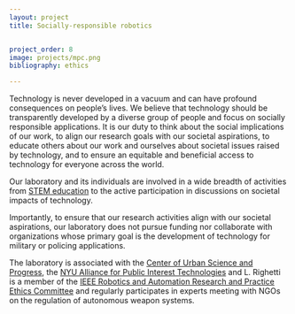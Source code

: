 ```yaml
---
layout: project
title: Socially-responsible robotics


project_order: 8
image: projects/mpc.png
bibliography: ethics

---
```


Technology is never developed in a vacuum and can have profound consequences on people’s lives. We believe that technology should be transparently developed by a diverse group of people and focus on socially responsible applications. It is our duty to think about the social implications of our work, to align our research goals with our societal aspirations, to educate others about our work and ourselves about societal issues raised by technology, and to ensure an equitable and beneficial access to technology for everyone across the world.

Our laboratory and its individuals are involved in a wide breadth of activities from <a href="/education">STEM education</a> to the active participation in discussions on societal impacts of technology.

Importantly, to ensure that our research activities align with our societal aspirations, our laboratory does not pursue funding nor collaborate with organizations whose primary goal is the development of technology for military or policing applications.

The laboratory is associated with the <a href="https://cusp.nyu.edu/">Center of Urban Science and Progress</a>, the <a href="https://alliance.hosting.nyu.edu/">NYU Alliance for Public Interest Technologies</a> and L. Righetti is a member of the <a href="https://www.ieee-ras.org/about-ras/governance/standing-committees/robotics-and-automation-research-and-practice-ethics-committee">IEEE Robotics and Automation Research and Practice Ethics Committee</a> and regularly participates in experts meeting with NGOs on the regulation of autonomous weapon systems.